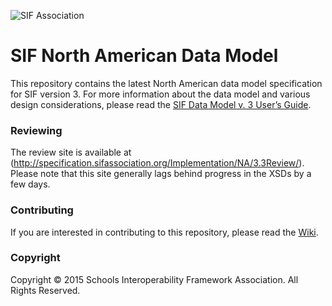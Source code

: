 ![SIF Association](https://www.sifassociation.org/PublishingImages/logo.png)
# SIF North American Data Model

This repository contains the latest North American data model specification for SIF version 3. For more information about the data model and various design considerations, please read the [SIF Data Model v. 3 User’s Guide](https://www.sifassociation.org/Specification/Documents/NA_3-1/NA_DataModel_v3_0_Guide.pdf).

### Reviewing
The review site is available at (http://specification.sifassociation.org/Implementation/NA/3.3Review/). Please note that this site generally lags behind progress in the XSDs by a few days. 

### Contributing
If you are interested in contributing to this repository, please read the [Wiki](https://github.com/SIFAssociation/NADM/wiki).

### Copyright
Copyright &copy; 2015 Schools Interoperability Framework Association. All Rights Reserved.
